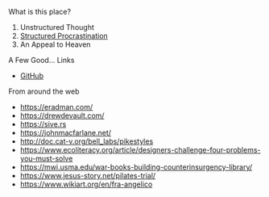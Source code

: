 
What is this place?

1. Unstructured Thought
2. [Structured Procrastination](http://www.structuredprocrastination.com/)
3. An Appeal to Heaven

A Few Good... Links

* [GitHub](https://github.com/micahco)

From around the web

* <https://eradman.com/>
* <https://drewdevault.com/>
* <https://sive.rs>
* <https://johnmacfarlane.net/>
* <http://doc.cat-v.org/bell_labs/pikestyles>
* <https://www.ecoliteracy.org/article/designers-challenge-four-problems-you-must-solve>
* <https://mwi.usma.edu/war-books-building-counterinsurgency-library/>
* <https://www.jesus-story.net/pilates-trial/>
* <https://www.wikiart.org/en/fra-angelico>